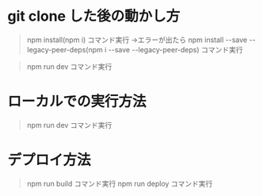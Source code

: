

# git clone した後の動かし方
> npm install(npm i) コマンド実行
→エラーが出たら
> npm install --save --legacy-peer-deps(npm i --save --legacy-peer-deps) コマンド実行


> npm run dev コマンド実行

# ローカルでの実行方法
> npm run dev コマンド実行

# デプロイ方法
> npm run build コマンド実行
> npm run deploy コマンド実行
